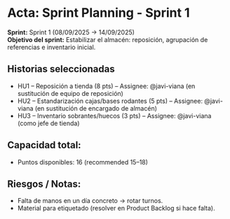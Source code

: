 # Acta: Sprint Planning - Sprint 1

**Sprint:** Sprint 1 (08/09/2025 → 14/09/2025)  
**Objetivo del sprint:** Estabilizar el almacén: reposición, agrupación de referencias e inventario inicial.

## Historias seleccionadas
- HU1 – Reposición a tienda (8 pts) – Assignee: @javi-viana (en sustitución de equipo de reposición)
- HU2 – Estandarización cajas/bases rodantes (5 pts) – Assignee: @javi-viana (en sustitución de encargado de almacén)  
- HU3 – Inventario sobrantes/huecos (3 pts) – Assignee: @javi-viana (como jefe de tienda)

## Capacidad total:
- Puntos disponibles: 16 (recommended 15–18)

## Riesgos / Notas:
- Falta de manos en un día concreto → rotar turnos.  
- Material para etiquetado (resolver en Product Backlog si hace falta).
